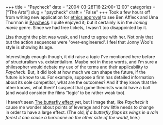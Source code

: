 +++
title = "Paycheck"
date = "2004-03-28T16:22:00+12:00"
categories = ["The Arts"]
slug = "paycheck"
draft = "False"
+++
Took a few hours off from writing new application for [ethics
approval](https://www.auckland.ac.nz/cir_research/index.cfm?action=display_page&\>page_title=res_approval)
to see Ben Affleck and Uma Thurman in
[Paycheck](https://www.imdb.com/title/tt0338337/). I quite enjoyed it;
but it certainly is in the _ironing movie_ genre. Since we had free
tickets, I wasn't too disappointed by it.

Lisa thought the plot was weak, and I tend to agree with her. Not only
that but the action sequences were "over-engineered'. I feel that Jonny
Woo's style is showing its age.

Interestingly enough though, it did raise a topic I've mentioned here
before of structuralism vs. existentialism. Maybe not in those
words, and I'm sure a philosopher would debate my use of the terms and
their applicability to _Paycheck_. But, it did look at how much we
can shape the future, if the future is know to us. For example, suppose
a firm has detailed information about its sole competitor, what are
the outcomes? And if they know that the other knows, what then? I
suspect that game theorists would have a ball (and would consider
the films "logic' to be rather weak too).

I haven't seen [The butterfly
effect](https://www.imdb.com/title/tt0289879/) yet, but I image that,
like _Paycheck_ it cause me wonder about points of leverage and how
little needs to change in order to have a large effect. (The old, _if a
butterfly flaps its wings in a rain forest it can cause a hurricane on the
other side of the world_, line.)

